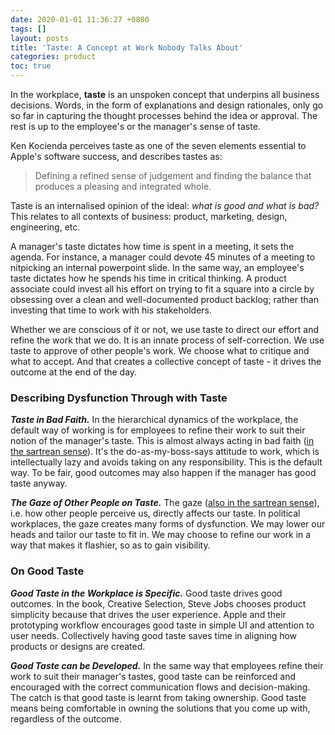 ```yaml
---
date: 2020-01-01 11:36:27 +0800
tags: []
layout: posts
title: 'Taste: A Concept at Work Nobody Talks About'
categories: product
toc: true
---
```

In the workplace, **taste** is an unspoken concept that underpins all business decisions. Words, in the form of explanations and design rationales, only go so far in capturing the thought processes behind the idea or approval. The rest is up to the employee's or the manager's sense of taste. 

Ken Kocienda perceives taste as one of the seven elements essential to Apple's software success, and describes tastes as:

> Defining a refined sense of judgement and finding the balance that produces a pleasing and integrated whole.

Taste is an internalised opinion of the ideal: _what is good and what is bad?_ This relates to all contexts of business: product, marketing, design, engineering, etc. 

A manager's taste dictates how time is spent in a meeting, it sets the agenda. For instance, a manager could devote 45 minutes of a meeting to nitpicking an internal powerpoint slide. In the same way, an employee's taste dictates how he spends his time in critical thinking. A product associate could invest all his effort on trying to fit a square into a circle by obsessing over a clean and well-documented product backlog; rather than investing that time to work with his stakeholders.

Whether we are conscious of it or not, we use taste to direct our effort and refine the work that we do. It is an innate process of self-correction. We use taste to approve of other people's work. We choose what to critique and what to accept. And that creates a collective concept of taste -  it drives the outcome at the end of the day.

### Describing Dysfunction Through with Taste

**_Taste in Bad Faith._** In the hierarchical dynamics of the workplace, the default way of working is for employees to refine their work to suit their notion of the manager's taste. This is almost always acting in bad faith ([in the sartrean sense](https://en.wikipedia.org/wiki/Bad_faith_(existentialism))). It's the do-as-my-boss-says attitude to work, which is intellectually lazy and avoids taking on any responsibility. This is the default way. To be fair, good outcomes may also happen if the manager has good taste anyway.

**_The Gaze of Other People on Taste._** The gaze ([also in the sartrean sense](https://en.wikipedia.org/wiki/Gaze)), i.e. how other people perceive us, directly affects our taste. In political workplaces, the gaze creates many forms of dysfunction. We may lower our heads and tailor our taste to fit in. We may choose to refine our work in a way that makes it flashier, so as to gain visibility.

### On Good Taste

**_Good Taste in the Workplace is Specific._** Good taste drives good outcomes. In the book, Creative Selection, Steve Jobs chooses product simplicity because that drives the user experience. Apple and their prototyping workflow encourages good taste in simple UI and attention to user needs. Collectively having good taste saves time in aligning how products or designs are created.

**_Good Taste can be Developed._** In the same way that employees refine their work to suit their manager's tastes, good taste can be reinforced and encouraged with the correct communication flows and decision-making. The catch is that good taste is learnt from taking ownership. Good taste means being comfortable in owning the solutions that you come up with, regardless of the outcome.